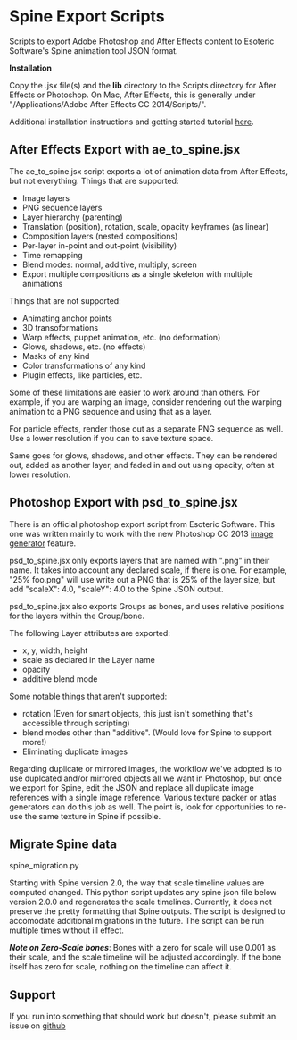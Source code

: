 Spine Export Scripts
====================

Scripts to export Adobe Photoshop and After Effects content to Esoteric Software's Spine animation tool JSON format.

**Installation**

Copy the .jsx file(s) and the **lib** directory to the Scripts directory for After Effects or Photoshop.  On Mac, After Effects, this is generally under "/Applications/Adobe After Effects CC 2014/Scripts/".

Additional installation instructions and getting started tutorial [here](http://bee-cave-games.github.io/blog/2016/02/14/after-effects-to-spine-tutorial).

After Effects Export with ae_to_spine.jsx
-------------------------
The ae_to_spine.jsx script exports a lot of animation data from After Effects, but not everything.  Things that are supported:

* Image layers
* PNG sequence layers
* Layer hierarchy (parenting)
* Translation (position), rotation, scale, opacity keyframes (as linear)
* Composition layers (nested compositions)
* Per-layer in-point and out-point (visibility)
* Time remapping
* Blend modes: normal, additive, multiply, screen
* Export multiple compositions as a single skeleton with multiple animations

Things that are not supported:

* Animating anchor points
* 3D transoformations
* Warp effects, puppet animation, etc. (no deformation)
* Glows, shadows, etc. (no effects)
* Masks of any kind
* Color transformations of any kind
* Plugin effects, like particles, etc.

Some of these limitations are easier to work around than others.  For example, if you are warping an image, consider rendering out the warping animation to a PNG sequence and using that as a layer.

For particle effects, render those out as a separate PNG sequence as well.  Use a lower resolution if you can to save texture space.

Same goes for glows, shadows, and other effects. They can be rendered out, added as another layer, and faded in and out using opacity, often at lower resolution.

Photoshop Export with psd_to_spine.jsx
-------------------------
There is an official photoshop export script from Esoteric Software.  This one was written mainly to work with the new Photoshop CC 2013 [image generator](http://blogs.adobe.com/photoshopdotcom/2013/09/introducing-adobe-generator-for-photoshop-cc.html) feature.

psd_to_spine.jsx only exports layers that are named with ".png" in their name.  It takes into account any declared scale, if there is one.  For example, "25% foo.png" will use write out a PNG that is 25% of the layer size, but add "scaleX": 4.0, "scaleY": 4.0 to the Spine JSON output.

psd_to_spine.jsx also exports Groups as bones, and uses relative positions for the layers within the Group/bone.

The following Layer attributes are exported:

* x, y, width, height
* scale as declared in the Layer name
* opacity
* additive blend mode

Some notable things that aren't supported:

* rotation  (Even for smart objects, this just isn't something that's accessible through scripting)
* blend modes other than "additive".  (Would love for Spine to support more!)
* Eliminating duplicate images

Regarding duplicate or mirrored images, the workflow we've adopted is to use duplcated and/or mirrored objects all we want in Photoshop, but once we export for Spine, edit the JSON and replace all duplicate image references with a single image reference.  Various texture packer or atlas generators can do this job as well.  The point is, look for opportunities to re-use the same texture in Spine if possible.

Migrate Spine data
-------------------------
spine_migration.py

Starting with Spine version 2.0, the way that scale timeline values are computed changed.  This python script updates any spine json file below version 2.0.0 and regenerates the scale timelines.  Currently, it does not preserve the pretty formatting that Spine outputs.  The script is designed to accomodate additional migrations in the future.  The script can be run multiple times without ill effect.

***Note on Zero-Scale bones***: Bones with a zero for scale will use 0.001 as their scale, and the scale timeline will be adjusted accordingly.  If the bone itself has zero for scale, nothing on the timeline can affect it.

Support
-------
If you run into something that should work but doesn't, please submit an issue on [github](https://github.com/Bee-Cave-Games/spine_export)




